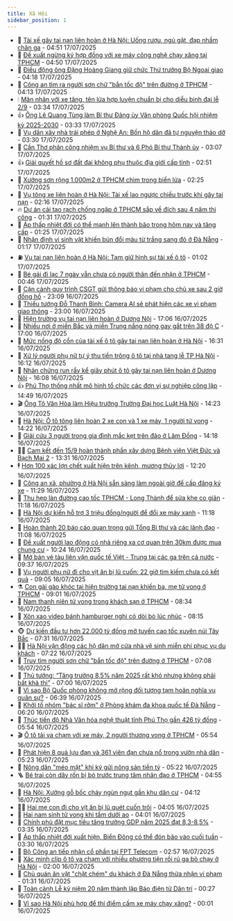```yaml
---
title: Xã Hội
sidebar_position: 1
---
```


<!-- dantri-xa-hoi:START -->
- 🫣 [Tài xế gây tai nạn liên hoàn ở Hà Nội: Uống rượu, ngủ gật, đạp nhầm chân ga](https://dantri.com.vn/xa-hoi/tai-xe-gay-tai-nan-lien-hoan-o-ha-noi-uong-ruou-ngu-gat-dap-nham-chan-ga-20250717114350746.htm) - 04:51 17/07/2025
- 💼 [Đề xuất ngừng ký hợp đồng với xe máy công nghệ chạy xăng tại TPHCM](https://dantri.com.vn/xa-hoi/de-xuat-ngung-ky-hop-dong-voi-xe-may-cong-nghe-chay-xang-tai-tphcm-20250717110610083.htm) - 04:50 17/07/2025
- 🎊 [Điều động ông Đặng Hoàng Giang giữ chức Thứ trưởng Bộ Ngoại giao](https://dantri.com.vn/xa-hoi/dieu-dong-ong-dang-hoang-giang-giu-chuc-thu-truong-bo-ngoai-giao-20250717110720288.htm) - 04:18 17/07/2025
- 🙉 [Công an tìm ra người sơn chữ &quot;bắn tốc độ&quot; trên đường ở TPHCM](https://dantri.com.vn/xa-hoi/cong-an-tim-ra-nguoi-son-chu-ban-toc-do-tren-duong-o-tphcm-20250717110735395.htm) - 04:13 17/07/2025
- 🕯 [Mãn nhãn với xe tăng, tên lửa hợp luyện chuẩn bị cho diễu binh đại lễ 2/9](https://dantri.com.vn/xa-hoi/man-nhan-voi-xe-tang-ten-lua-hop-luyen-chuan-bi-cho-dieu-binh-dai-le-29-20250717102655633.htm) - 03:34 17/07/2025
- 👍 [Ông Lê Quang Tùng làm Bí thư Đảng ủy Văn phòng Quốc hội nhiệm kỳ 2025-2030](https://dantri.com.vn/xa-hoi/ong-le-quang-tung-lam-bi-thu-dang-uy-van-phong-quoc-hoi-nhiem-ky-2025-2030-20250717102855224.htm) - 03:33 17/07/2025
- 🤖 [Vụ dân xây nhà trái phép ở Nghệ An: Bốn hộ dân đã tự nguyện tháo dỡ](https://dantri.com.vn/xa-hoi/vu-dan-xay-nha-trai-phep-o-nghe-an-bon-ho-dan-da-tu-nguyen-thao-do-20250717093936751.htm) - 03:30 17/07/2025
- 🙉 [Cần Thơ phân công nhiệm vụ Bí thư và 6 Phó Bí thư Thành ủy](https://dantri.com.vn/xa-hoi/can-tho-phan-cong-nhiem-vu-bi-thu-va-6-pho-bi-thu-thanh-uy-20250717094043420.htm) - 03:07 17/07/2025
- 👍 [Giải quyết hồ sơ đất đai không phụ thuộc địa giới cấp tỉnh](https://dantri.com.vn/xa-hoi/giai-quyet-ho-so-dat-dai-khong-phu-thuoc-dia-gioi-cap-tinh-20250717094108742.htm) - 02:51 17/07/2025
- 🗽 [Xưởng sơn rộng 1.000m2 ở TPHCM chìm trong biển lửa](https://dantri.com.vn/xa-hoi/xuong-son-rong-1000m2-o-tphcm-chim-trong-bien-lua-20250717091511737.htm) - 02:25 17/07/2025
- 🗽 [Vụ tông xe liên hoàn ở Hà Nội: Tài xế lao ngược chiều trước khi gây tai nạn](https://dantri.com.vn/xa-hoi/vu-tong-xe-lien-hoan-o-ha-noi-tai-xe-lao-nguoc-chieu-truoc-khi-gay-tai-nan-20250717085812844.htm) - 02:16 17/07/2025
- 🔥 [Dự án cải tạo rạch chống ngập ở TPHCM sắp về đích sau 4 năm thi công](https://dantri.com.vn/xa-hoi/du-an-cai-tao-rach-chong-ngap-o-tphcm-sap-ve-dich-sau-4-nam-thi-cong-20250716222028294.htm) - 01:31 17/07/2025
- 🦒 [Áp thấp nhiệt đới có thể mạnh lên thành bão trong hôm nay và tăng cấp](https://dantri.com.vn/xa-hoi/ap-thap-nhiet-doi-co-the-manh-len-thanh-bao-trong-hom-nay-va-tang-cap-20250717081642902.htm) - 01:25 17/07/2025
- 🧐 [Nhận định vi sinh vật khiến bún đổi màu từ trắng sang đỏ ở Đà Nẵng](https://dantri.com.vn/xa-hoi/nhan-dinh-vi-sinh-vat-khien-bun-doi-mau-tu-trang-sang-do-o-da-nang-20250716192012545.htm) - 01:17 17/07/2025
- ⛽️ [Vụ tai nạn liên hoàn ở Hà Nội: Tạm giữ hình sự tài xế ô tô](https://dantri.com.vn/xa-hoi/vu-tai-nan-lien-hoan-o-ha-noi-tam-giu-hinh-su-tai-xe-o-to-20250717075746924.htm) - 01:02 17/07/2025
- 🚀 [Bé gái đi lạc 7 ngày vẫn chưa có người thân đến nhận ở TPHCM](https://dantri.com.vn/xa-hoi/be-gai-di-lac-7-ngay-van-chua-co-nguoi-than-den-nhan-o-tphcm-20250716211259202.htm) - 00:46 17/07/2025
- 🦒 [Cận cảnh quy trình CSGT gửi thông báo vi phạm cho chủ xe sau 2 giờ đồng hồ](https://dantri.com.vn/xa-hoi/can-canh-quy-trinh-csgt-gui-thong-bao-vi-pham-cho-chu-xe-sau-2-gio-dong-ho-20250717014555975.htm) - 23:09 16/07/2025
- 🦅 [Thiếu tướng Đỗ Thanh Bình: Camera AI sẽ phát hiện các xe vi phạm giao thông](https://dantri.com.vn/xa-hoi/thieu-tuong-do-thanh-binh-camera-ai-se-phat-hien-cac-xe-vi-pham-giao-thong-20250717023410742.htm) - 23:00 16/07/2025
- 🚀 [Hiện trường vụ tai nạn liên hoàn ở Dương Nội](https://dantri.com.vn/xa-hoi/hien-truong-vu-tai-nan-lien-hoan-o-duong-noi-20250716234504582.htm) - 17:06 16/07/2025
- 🦅 [Nhiều nơi ở miền Bắc và miền Trung nắng nóng gay gắt trên 38 độ C](https://dantri.com.vn/xa-hoi/nhieu-noi-o-mien-bac-va-mien-trung-nang-nong-gay-gat-tren-38-do-c-20250716220921089.htm) - 17:00 16/07/2025
- 🤠 [Mức nồng độ cồn của tài xế ô tô gây tai nạn liên hoàn ở Hà Nội](https://dantri.com.vn/xa-hoi/muc-nong-do-con-cua-tai-xe-o-to-gay-tai-nan-lien-hoan-o-ha-noi-20250716232335513.htm) - 16:31 16/07/2025
- 💄 [Xử lý người phụ nữ tự ý thu tiền trông ô tô tại nhà tang lễ TP Hà Nội](https://dantri.com.vn/xa-hoi/xu-ly-nguoi-phu-nu-tu-y-thu-tien-trong-o-to-tai-nha-tang-le-tp-ha-noi-20250716230408097.htm) - 16:12 16/07/2025
- 🥷 [Nhân chứng run rẩy kể giây phút ô tô gây tai nạn liên hoàn ở Dương Nội](https://dantri.com.vn/xa-hoi/nhan-chung-run-ray-ke-giay-phut-o-to-gay-tai-nan-lien-hoan-o-duong-noi-20250716225015757.htm) - 16:08 16/07/2025
- 👍 [Phú Thọ thống nhất mô hình tổ chức các đơn vị sự nghiệp công lập](https://dantri.com.vn/xa-hoi/phu-tho-thong-nhat-mo-hinh-to-chuc-cac-don-vi-su-nghiep-cong-lap-20250716213827524.htm) - 14:49 16/07/2025
- 🎬 [Ông Tô Văn Hòa làm Hiệu trưởng Trường Đại học Luật Hà Nội](https://dantri.com.vn/xa-hoi/ong-to-van-hoa-lam-hieu-truong-truong-dai-hoc-luat-ha-noi-20250716210957208.htm) - 14:23 16/07/2025
- 🦒 [Hà Nội: Ô tô tông liên hoàn 2 xe con và 1 xe máy, 1 người tử vong](https://dantri.com.vn/xa-hoi/ha-noi-o-to-tong-lien-hoan-2-xe-con-va-1-xe-may-1-nguoi-tu-vong-20250716211956696.htm) - 14:22 16/07/2025
- 🌊 [Giải cứu 3 người trong gia đình mắc kẹt trên đảo ở Lâm Đồng](https://dantri.com.vn/xa-hoi/giai-cuu-3-nguoi-trong-gia-dinh-mac-ket-tren-dao-o-lam-dong-20250716210706489.htm) - 14:18 16/07/2025
- 🧑‍💻 [Cam kết đến 15/9 hoàn thành phần xây dựng Bệnh viện Việt Đức và Bạch Mai 2](https://dantri.com.vn/xa-hoi/cam-ket-den-159-hoan-thanh-phan-xay-dung-benh-vien-viet-duc-va-bach-mai-2-20250716201306133.htm) - 13:31 16/07/2025
- 🕴 [Hơn 100 xác lợn chết xuất hiện trên kênh, mương thủy lợi](https://dantri.com.vn/xa-hoi/hon-100-xac-lon-chet-xuat-hien-tren-kenh-muong-thuy-loi-20250716183311614.htm) - 12:20 16/07/2025
- 🤔 [Công an xã, phường ở Hà Nội sẵn sàng làm ngoài giờ để cấp đăng ký xe](https://dantri.com.vn/xa-hoi/cong-an-xa-phuong-o-ha-noi-san-sang-lam-ngoai-gio-de-cap-dang-ky-xe-20250716182057787.htm) - 11:29 16/07/2025
- 💄 [Thu hẹp làn đường cao tốc TPHCM - Long Thành để sửa khe co giãn](https://dantri.com.vn/xa-hoi/thu-hep-lan-duong-cao-toc-tphcm-long-thanh-de-sua-khe-co-gian-20250716180841879.htm) - 11:18 16/07/2025
- 🧠 [Hà Nội dự kiến hỗ trợ 3 triệu đồng/người để đổi xe máy xanh](https://dantri.com.vn/xa-hoi/ha-noi-du-kien-ho-tro-3-trieu-dongnguoi-de-doi-xe-may-xanh-20250716181624471.htm) - 11:18 16/07/2025
- 🦣 [Hoàn thành 20 báo cáo quan trọng gửi Tổng Bí thư và các lãnh đạo](https://dantri.com.vn/xa-hoi/hoan-thanh-20-bao-cao-quan-trong-gui-tong-bi-thu-va-cac-lanh-dao-20250716180013142.htm) - 11:08 16/07/2025
- 💫 [Đề xuất người lao động có nhà riêng xa cơ quan trên 30km được mua chung cư](https://dantri.com.vn/xa-hoi/de-xuat-nguoi-lao-dong-co-nha-rieng-xa-co-quan-tren-30km-duoc-mua-chung-cu-20250716165613056.htm) - 10:24 16/07/2025
- 🚀 [Mở bán vé tàu liên vận quốc tế Việt - Trung tại các ga trên cả nước](https://dantri.com.vn/xa-hoi/mo-ban-ve-tau-lien-van-quoc-te-viet-trung-tai-cac-ga-tren-ca-nuoc-20250716161848881.htm) - 09:37 16/07/2025
- 🤔 [Vụ người phụ nữ đi cho vịt ăn bị lũ cuốn: 22 giờ tìm kiếm chưa có kết quả](https://dantri.com.vn/xa-hoi/vu-nguoi-phu-nu-di-cho-vit-an-bi-lu-cuon-22-gio-tim-kiem-chua-co-ket-qua-20250716154817383.htm) - 09:05 16/07/2025
- ⚗️ [Con gái gào khóc tại hiện trường tai nạn khiến ba, mẹ tử vong ở TPHCM](https://dantri.com.vn/xa-hoi/con-gai-gao-khoc-tai-hien-truong-tai-nan-khien-ba-me-tu-vong-o-tphcm-20250716155345936.htm) - 09:01 16/07/2025
- 🫶 [Nam thanh niên tử vong trong khách sạn ở TPHCM](https://dantri.com.vn/xa-hoi/nam-thanh-nien-tu-vong-trong-khach-san-o-tphcm-20250716151408328.htm) - 08:34 16/07/2025
- 🌮 [Xôn xao video bánh hamburger nghi có dòi bò lúc nhúc](https://dantri.com.vn/xa-hoi/xon-xao-video-banh-hamburger-nghi-co-doi-bo-luc-nhuc-20250716131449792.htm) - 08:15 16/07/2025
- 🐵 [Dự kiến đầu tư hơn 22.000 tỷ đồng mở tuyến cao tốc xuyên núi Tây Bắc](https://dantri.com.vn/xa-hoi/du-kien-dau-tu-hon-22000-ty-dong-mo-tuyen-cao-toc-xuyen-nui-tay-bac-20250716141256034.htm) - 07:31 16/07/2025
- 🧑‍🏫 [Hà Nội vận động các hộ dân mở cửa nhà vệ sinh miễn phí phục vụ du khách](https://dantri.com.vn/xa-hoi/ha-noi-van-dong-cac-ho-dan-mo-cua-nha-ve-sinh-mien-phi-phuc-vu-du-khach-20250716141122008.htm) - 07:22 16/07/2025
- 💫 [Truy tìm người sơn chữ &quot;bắn tốc độ&quot; trên đường ở TPHCM](https://dantri.com.vn/xa-hoi/truy-tim-nguoi-son-chu-ban-toc-do-tren-duong-o-tphcm-20250716130129500.htm) - 07:08 16/07/2025
- 🦩 [Thủ tướng: “Tăng trưởng 8,5% năm 2025 rất khó nhưng không phải bất khả thi”](https://dantri.com.vn/xa-hoi/thu-tuong-tang-truong-85-nam-2025-rat-kho-nhung-khong-phai-bat-kha-thi-20250716135732861.htm) - 07:00 16/07/2025
- 🦄 [Vì sao Bộ Quốc phòng không mở rộng đối tượng tạm hoãn nghĩa vụ quân sự?](https://dantri.com.vn/xa-hoi/vi-sao-bo-quoc-phong-khong-mo-rong-doi-tuong-tam-hoan-nghia-vu-quan-su-20250716133435546.htm) - 06:39 16/07/2025
- 💂 [Khởi tố nhóm &quot;bác sĩ rởm&quot; ở Phòng khám đa khoa quốc tế Đà Nẵng](https://dantri.com.vn/xa-hoi/khoi-to-nhom-bac-si-rom-o-phong-kham-da-khoa-quoc-te-da-nang-20250716113547638.htm) - 06:20 16/07/2025
- 💄 [Thúc tiến độ Nhà Văn hóa nghệ thuật tỉnh Phú Thọ gần 426 tỷ đồng](https://dantri.com.vn/xa-hoi/thuc-tien-do-nha-van-hoa-nghe-thuat-tinh-phu-tho-gan-426-ty-dong-20250716120725477.htm) - 05:54 16/07/2025
- 🎬 [Ô tô tải va chạm với xe máy, 2 người thương vong ở TPHCM](https://dantri.com.vn/xa-hoi/o-to-tai-va-cham-voi-xe-may-2-nguoi-thuong-vong-o-tphcm-20250716123113207.htm) - 05:54 16/07/2025
- 👀 [Phát hiện 8 quả lựu đạn và 361 viên đạn chưa nổ trong vườn nhà dân](https://dantri.com.vn/xa-hoi/phat-hien-8-qua-luu-dan-va-361-vien-dan-chua-no-trong-vuon-nha-dan-20250716113827902.htm) - 05:23 16/07/2025
- 💃 [Nông dân &quot;méo mặt&quot; khi ký gửi nông sản tiền tỷ](https://dantri.com.vn/xa-hoi/nong-dan-meo-mat-khi-ky-gui-nong-san-tien-ty-20250716105013644.htm) - 05:22 16/07/2025
- 🪜 [Bé trai còn dây rốn bị bỏ trước trung tâm nhân đạo ở TPHCM](https://dantri.com.vn/xa-hoi/be-trai-con-day-ron-bi-bo-truoc-trung-tam-nhan-dao-o-tphcm-20250716105859609.htm) - 04:55 16/07/2025
- 📝 [Hà Nội: Xưởng gỗ bốc cháy ngùn ngụt gần khu dân cư](https://dantri.com.vn/xa-hoi/ha-noi-xuong-go-boc-chay-ngun-ngut-gan-khu-dan-cu-20250716110414441.htm) - 04:12 16/07/2025
- 🧑‍💻 [Hai mẹ con đi cho vịt ăn bị lũ quét cuốn trôi](https://dantri.com.vn/xa-hoi/hai-me-con-di-cho-vit-an-bi-lu-quet-cuon-troi-20250716105927353.htm) - 04:05 16/07/2025
- 👺 [Hai nam sinh tử vong khi tắm dưới ao](https://dantri.com.vn/xa-hoi/hai-nam-sinh-tu-vong-khi-tam-duoi-ao-20250716102026066.htm) - 04:01 16/07/2025
- 🌮 [Chính phủ đặt mục tiêu tăng trưởng GDP năm 2025 đạt 8,3-8,5%](https://dantri.com.vn/xa-hoi/chinh-phu-dat-muc-tieu-tang-truong-gdp-nam-2025-dat-83-85-20250716102453554.htm) - 03:35 16/07/2025
- 🤭 [Áp thấp nhiệt đới xuất hiện, Biển Đông có thể đón bão vào cuối tuần](https://dantri.com.vn/xa-hoi/ap-thap-nhiet-doi-xuat-hien-bien-dong-co-the-don-bao-vao-cuoi-tuan-20250716095703993.htm) - 03:30 16/07/2025
- 💪 [Bộ Công an tiếp nhận cổ phần tại FPT Telecom](https://dantri.com.vn/xa-hoi/bo-cong-an-tiep-nhan-co-phan-tai-fpt-telecom-20250716085638895.htm) - 02:57 16/07/2025
- 🧰 [Xác minh clip ô tô va chạm với nhiều phương tiện rồi rú ga bỏ chạy ở Hà Nội](https://dantri.com.vn/xa-hoi/xac-minh-clip-o-to-va-cham-voi-nhieu-phuong-tien-roi-ru-ga-bo-chay-o-ha-noi-20250716084252052.htm) - 02:00 16/07/2025
- 🤡 [Chủ quán ăn vặt &quot;chặt chém&quot; du khách ở Đà Nẵng thừa nhận vi phạm](https://dantri.com.vn/xa-hoi/chu-quan-an-vat-chat-chem-du-khach-o-da-nang-thua-nhan-vi-pham-20250715215442858.htm) - 01:31 16/07/2025
- 🦆 [Toàn cảnh Lễ kỷ niệm 20 năm thành lập Báo điện tử Dân trí](https://dantri.com.vn/xa-hoi/toan-canh-le-ky-niem-20-nam-thanh-lap-bao-dien-tu-dan-tri-20250716065946522.htm) - 00:27 16/07/2025
- 🦍 [Vì sao Hà Nội phù hợp để thí điểm cấm xe máy chạy xăng?](https://dantri.com.vn/xa-hoi/vi-sao-ha-noi-phu-hop-de-thi-diem-cam-xe-may-chay-xang-20250715151648323.htm) - 00:01 16/07/2025<!-- dantri-xa-hoi:END -->
